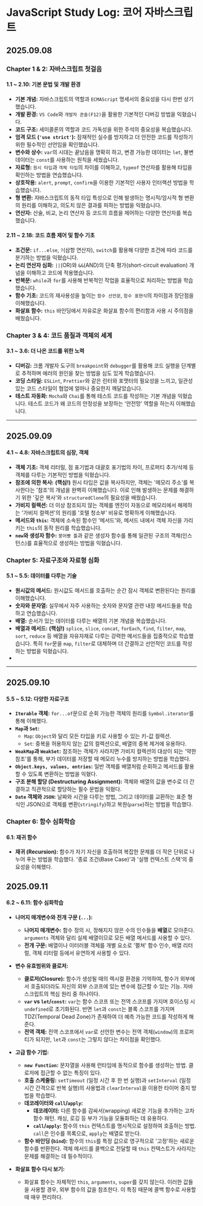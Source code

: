 # JavaScript Study Log: 코어 자바스크립트

## 2025.09.08

### Chapter 1 & 2: 자바스크립트 첫걸음

#### 1.1 ~ 2.10: 기본 문법 및 개발 환경
- **기본 개념:** 자바스크립트의 역할과 `ECMAScript` 명세서의 중요성을 다시 한번 상기했습니다.
- **개발 환경:** `VS Code`와 `개발자 콘솔(F12)`을 활용한 기본적인 디버깅 방법을 익혔습니다.
- **코드 구조:** 세미콜론의 역할과 코드 가독성을 위한 주석의 중요성을 복습했습니다.
- **엄격 모드 (`'use strict'`):** 잠재적인 실수를 방지하고 더 안전한 코드를 작성하기 위한 필수적인 선언임을 확인했습니다.
- **변수와 상수:** `var`의 시대는 끝났음을 명확히 하고, 변경 가능한 데이터는 `let`, 불변 데이터는 `const`를 사용하는 원칙을 세웠습니다.
- **자료형:** `원시 타입`과 `객체 타입`의 차이를 이해하고, `typeof` 연산자를 활용해 타입을 확인하는 방법을 연습했습니다.
- **상호작용:** `alert`, `prompt`, `confirm`을 이용한 기본적인 사용자 인터랙션 방법을 학습했습니다.
- **형 변환:** 자바스크립트의 동적 타입 특성으로 인해 발생하는 명시적/암시적 형 변환의 원리를 이해하고, 의도치 않은 결과를 피하는 방법을 익혔습니다.
- **연산자:** 산술, 비교, 논리 연산자 등 코드의 흐름을 제어하는 다양한 연산자를 복습했습니다.

#### 2.11 ~ 2.18: 코드 흐름 제어 및 함수 기초
- **조건문:** `if...else`, `?`(삼항 연산자), `switch`를 활용해 다양한 조건에 따라 코드를 분기하는 방법을 익혔습니다.
- **논리 연산자 심화:** `||`(OR)와 `&&`(AND)의 단축 평가(short-circuit evaluation) 개념을 이해하고 코드에 적용했습니다.
- **반복문:** `while`과 `for`를 사용해 반복적인 작업을 효율적으로 처리하는 방법을 학습했습니다.
- **함수 기초:** 코드의 재사용성을 높이는 `함수 선언문`, `함수 표현식`의 차이점과 장단점을 이해했습니다.
- **화살표 함수:** `this` 바인딩에서 자유로운 화살표 함수의 편리함과 사용 시 주의점을 배웠습니다.


### Chapter 3 & 4: 코드 품질과 객체의 세계

#### 3.1 ~ 3.6: 더 나은 코드를 위한 노력
- **디버깅:** 크롬 개발자 도구의 `breakpoint`와 `debugger`를 활용해 코드 실행을 단계별로 추적하며 에러의 원인을 찾는 방법을 심도 있게 학습했습니다.
- **코딩 스타일:** `ESLint`, `Prettier`와 같은 린터와 포맷터의 필요성을 느끼고, 일관성 있는 코드 스타일이 협업에 얼마나 중요한지 깨달았습니다.
- **테스트 자동화:** `Mocha`와 `Chai`를 통해 테스트 코드를 작성하는 기본 개념을 익혔습니다. 테스트 코드가 왜 코드의 안정성을 보장하는 '안전망' 역할을 하는지 이해했습니다.

---
## 2025.09.09

#### 4.1 ~ 4.8: 자바스크립트의 심장, 객체
- **객체 기초:** 객체 리터럴, 점 표기법과 대괄호 표기법의 차이, 프로퍼티 추가/삭제 등 객체를 다루는 기본적인 방법을 익혔습니다.
- **참조에 의한 복사:** **(핵심!)** 원시 타입은 값을 복사하지만, 객체는 '메모리 주소'를 복사한다는 '참조'의 개념을 완벽히 이해했습니다. 이로 인해 발생하는 문제를 해결하기 위한 '깊은 복사'와 `structuredClone`의 필요성을 배웠습니다.
- **가비지 컬렉션:** 더 이상 참조되지 않는 객체를 엔진이 자동으로 메모리에서 해제하는 '가비지 컬렉션'의 원리를 '호텔 청소부' 비유로 명확하게 이해했습니다.
- **메서드와 `this`:** 객체에 소속된 함수인 '메서드'와, 메서드 내에서 객체 자신을 가리키는 `this`의 동작 원리를 학습했습니다.
- **`new`와 생성자 함수:** `붕어빵 틀`과 같은 생성자 함수를 통해 일관된 구조의 객체(인스턴스)를 효율적으로 생성하는 방법을 익혔습니다.


### Chapter 5: 자료구조와 자료형 심화

#### 5.1 ~ 5.5: 데이터를 다루는 기술
- **원시값의 메서드:** 원시값도 메서드를 호출하는 순간 잠시 객체로 변환된다는 원리를 이해했습니다.
- **숫자와 문자열:** 실무에서 자주 사용하는 숫자와 문자열 관련 내장 메서드들을 학습하고 연습했습니다.
- **배열:** 순서가 있는 데이터를 다루는 배열의 기본 개념을 복습했습니다.
- **배열과 메서드:** **(핵심!)** `splice`, `slice`, `concat`, `forEach`, `find`, `filter`, `map`, `sort`, `reduce` 등 배열을 자유자재로 다루는 강력한 메서드들을 집중적으로 학습했습니다. 특히 `for`문을 `map`, `filter`로 대체하며 더 간결하고 선언적인 코드를 작성하는 방법을 익혔습니다.
- 
---
## 2025.09.10
#### 5.5 ~ 5.12: 다양한 자료구조
-   **`Iterable` 객체:** `for...of`문으로 순회 가능한 객체의 원리를 `Symbol.iterator`를 통해 이해했다.
-   **`Map`과 `Set`:**
    -   `Map`: `Object`와 달리 모든 타입을 키로 사용할 수 있는 키-값 컬렉션.
    -   `Set`: 중복을 허용하지 않는 값의 컬렉션으로, 배열의 중복 제거에 유용하다.
-   **`WeakMap`과 `WeakSet`:** 참조하는 객체가 사라지면 가비지 컬렉션의 대상이 되는 '약한 참조'를 통해, 부가 데이터를 저장할 때 메모리 누수를 방지하는 방법을 학습했다.
-   **`Object.keys, values, entries`:** 일반 객체를 배열처럼 순회하고 메서드를 활용할 수 있도록 변환하는 방법을 익혔다.
-   **구조 분해 할당 (Destructuring Assignment):** 객체와 배열의 값을 변수로 더 간결하고 직관적으로 할당하는 필수 문법을 익혔다.
-   **`Date` 객체와 `JSON`:** 날짜와 시간을 다루는 방법, 그리고 데이터를 교환하는 표준 형식인 JSON으로 객체를 변환(`stringify`)하고 복원(`parse`)하는 방법을 학습했다.

### Chapter 6: 함수 심화학습
#### 6.1: 재귀 함수
-   **재귀 (Recursion):** 함수가 자기 자신을 호출하여 복잡한 문제를 더 작은 단위로 나누어 푸는 방법을 학습했다. '종료 조건(Base Case)'과 '실행 컨텍스트 스택'의 중요성을 이해했다.

## 2025.09.11
#### 6.2 ~ 6.11: 함수 심화학습
-   **나머지 매개변수와 전개 구문 (`...`):**
    -   **나머지 매개변수:** 함수 정의 시, 정해지지 않은 수의 인수들을 **배열**로 모아준다. `arguments` 객체와 달리 실제 배열이므로 모든 배열 메서드를 사용할 수 있다.
    -   **전개 구문:** 배열이나 이터러블 객체를 개별 요소로 '펼쳐' 함수 인수, 배열 리터럴, 객체 리터럴 등에서 유연하게 사용할 수 있다.

-   **변수 유효범위와 클로저:**
    -   **클로저(Closure):** 함수가 생성될 때의 렉시컬 환경을 기억하여, 함수가 외부에서 호출되더라도 자신의 외부 스코프에 있는 변수에 접근할 수 있는 기능. 자바스크립트의 핵심 원리 중 하나이다.
    -   **`var` vs `let`/`const`:** `var`는 함수 스코프 또는 전역 스코프를 가지며 호이스팅 시 `undefined`로 초기화된다. 반면 `let`과 `const`는 블록 스코프를 가지며 TDZ(Temporal Dead Zone)가 존재하여 더 예측 가능한 코드를 작성하게 해준다.
    -   **전역 객체:** 전역 스코프에서 `var`로 선언한 변수는 전역 객체(`window`)의 프로퍼티가 되지만, `let`과 `const`는 그렇지 않다는 차이점을 확인했다.

-   **고급 함수 기법:**
    -   **`new Function`:** 문자열을 사용해 런타임에 동적으로 함수를 생성하는 방법. 클로저에 접근할 수 없는 특징이 있다.
    -   **호출 스케줄링:** `setTimeout` (일정 시간 후 한 번 실행)과 `setInterval` (일정 시간 간격으로 반복 실행)의 사용법과 `clearInterval`을 이용한 타이머 중지 방법을 학습했다.
    -   **데코레이터와 `call`/`apply`:**
        -   **데코레이터:** 다른 함수를 감싸서(wrapping) 새로운 기능을 추가하는 고차 함수 패턴. 캐싱, 로깅 등 부가 기능을 모듈화하는 데 유용하다.
        -   **`call`/`apply`:** 함수의 `this` 컨텍스트를 명시적으로 설정하여 호출하는 방법. `call`은 인수를 목록으로, `apply`는 배열로 받는다.
    -   **함수 바인딩 (`bind`):** 함수의 `this`를 특정 값으로 영구적으로 '고정'하는 새로운 함수를 반환한다. 객체 메서드를 콜백으로 전달할 때 `this` 컨텍스트가 사라지는 문제를 해결하는 데 필수적이다.

-   **화살표 함수 다시 보기:**
    -   화살표 함수는 자체적인 `this`, `arguments`, `super`를 갖지 않는다. 이러한 값들을 사용할 경우, 외부 함수의 값을 참조한다. 이 특징 때문에 콜백 함수로 사용할 때 매우 편리하다.
